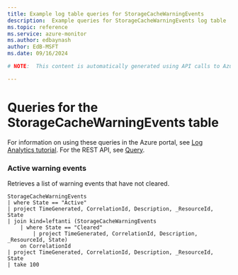 ```yaml
---
title: Example log table queries for StorageCacheWarningEvents
description:  Example queries for StorageCacheWarningEvents log table
ms.topic: reference
ms.service: azure-monitor
ms.author: edbaynash
author: EdB-MSFT
ms.date: 09/16/2024

# NOTE:  This content is automatically generated using API calls to Azure. Any edits made on these files will be overwritten in the next run of the script. 

---
```


# Queries for the StorageCacheWarningEvents table

For information on using these queries in the Azure portal, see [Log Analytics tutorial](/azure/azure-monitor/logs/log-analytics-tutorial). For the REST API, see [Query](/rest/api/loganalytics/query).


### Active warning events  


Retrieves a list of warning events that have not cleared.  

```query
StorageCacheWarningEvents
| where State == "Active"
| project TimeGenerated, CorrelationId, Description, _ResourceId, State
| join kind=leftanti (StorageCacheWarningEvents
    | where State == "Cleared"
        | project TimeGenerated, CorrelationId, Description, _ResourceId, State)
    on CorrelationId
| project TimeGenerated, CorrelationId, Description, _ResourceId, State
| take 100

```

